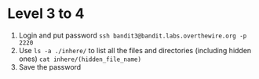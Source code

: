 # Level 3 to 4

1. Login and put password
```ssh bandit3@bandit.labs.overthewire.org -p 2220```
2. Use `ls -a ./inhere/` to list all the files and directories (including hidden ones)
```cat inhere/(hidden_file_name)```
3. Save the password